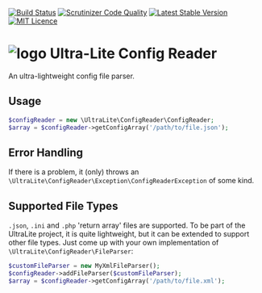 [![Build Status](https://travis-ci.org/ultra-lite/config-reader.svg?branch=master)](https://travis-ci.org/ultra-lite/config-reader)
[![Scrutinizer Code Quality](https://scrutinizer-ci.com/g/ultra-lite/config-reader/badges/quality-score.png?b=master)](https://scrutinizer-ci.com/g/ultra-lite/config-reader/?branch=master)
[![Latest Stable Version](https://poser.pugx.org/ultra-lite/config-reader/v/stable)](https://packagist.org/packages/ultra-lite/config-reader)
[![MIT Licence](https://badges.frapsoft.com/os/mit/mit.svg?v=103)](https://opensource.org/licenses/mit-license.php)

# ![logo](https://avatars1.githubusercontent.com/u/16309098?v=3&s=100) Ultra-Lite Config Reader

An ultra-lightweight config file parser.

## Usage

```php
$configReader = new \UltraLite\ConfigReader\ConfigReader;
$array = $configReader->getConfigArray('/path/to/file.json');
```

## Error Handling

If there is a problem, it (only) throws an ```\UltraLite\ConfigReader\Exception\ConfigReaderException``` of some kind.

## Supported File Types

```.json```, ```.ini``` and ```.php``` 'return array' files are supported.
To be part of the UltraLite project, it is quite lightweight, but it can be extended to support other file types.  Just
come up with your own implementation of ```\UltraLite\ConfigReader\FileParser```:

```php
$customFileParser = new MyXmlFileParser();
$configReader->addFileParser($customFileParser);
$array = $configReader->getConfigArray('/path/to/file.xml');
```
